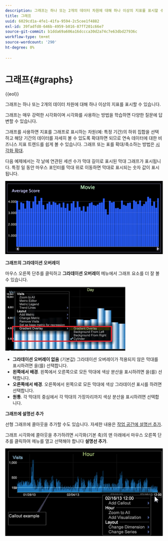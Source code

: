 ```yaml
---
description: 그래프는 하나 또는 2개의 데이터 차원에 대해 하나 이상의 지표를 표시할 수 있습니다.
title: 그래프
uuid: 6029cd1a-4fe1-41fa-9594-2c5cee1f4882
exl-id: 39fadfd8-646b-4959-b016-87ff201c66e7
source-git-commit: b1dda69a606a16dccca30d2a74c7e63dbd27936c
workflow-type: tm+mt
source-wordcount: '290'
ht-degree: 0%

---
```


# 그래프{#graphs}

{{eol}}

그래프는 하나 또는 2개의 데이터 차원에 대해 하나 이상의 지표를 표시할 수 있습니다.

그래프는 매우 강력한 시각화이며 시각화를 사용하는 방법을 학습하면 다양한 질문에 답변할 수 있습니다.

그래프를 사용하면 지표를 그래프로 표시하는 차원(예: 특정 기간)의 하위 집합을 선택하고 해당 기간의 데이터를 자세히 볼 수 있도록 확대하면 되므로 연속 데이터에 대한 비즈니스 지표 트렌드를 쉽게 볼 수 있습니다. 그래프 또는 표를 확대/축소하는 방법은 [시각화 확대](../../../../home/c-get-started/c-vis/c-zoom-vis.md#concept-7e33670bb5344f78a316f1a84cc20530).

다음 예제에서는 각 날에 연관된 세션 수가 막대 길이로 표시된 막대 그래프가 표시됩니다. 특정 일 동안 마우스 포인터를 막대 위로 이동하면 막대로 표시되는 숫자 값이 표시됩니다.

![](assets/vis_Graph.png)

**그래프의 그라데이션 오버레이**

마우스 오른쪽 단추를 클릭하고 **그라데이션 오버레이** 메뉴에서 그래프 요소를 더 잘 볼 수 있습니다.

![](assets/6_51_gradient_graph.png)

* **그라데이션 오버레이 없음** (기본값) 그라데이션 오버레이가 적용되지 않은 막대를 표시하려면 을(를) 선택합니다.
* **왼쪽에서 배경**. 왼쪽에서 오른쪽으로 모든 막대에 색상 분산을 표시하려면 을(를) 선택합니다.
* **오른쪽에서 배경**. 오른쪽에서 왼쪽으로 모든 막대에 색상 그라데이션 표시를 하려면 선택합니다.
* **원통**. 각 막대의 중심에서 각 막대의 가장자리까지 색상 분산을 표시하려면 선택합니다.

**그래프에 설명선 추가**

선형 그래프에 콜아웃을 추가할 수도 있습니다. 자세한 내용은 [작업 공간에 설명선 추가](../../../../home/c-get-started/c-vis/c-call-wkspc.md#concept-212b09e763044d938987b4a9c658adc0).

그래프 시각화에 콜아웃을 추가하려면 시각화(기본 축)의 맨 아래에서 마우스 오른쪽 단추를 클릭하여 메뉴를 열고 선택해야 합니다 **설명선 추가**.

![](assets/visualization_callout_linegraph.png)

